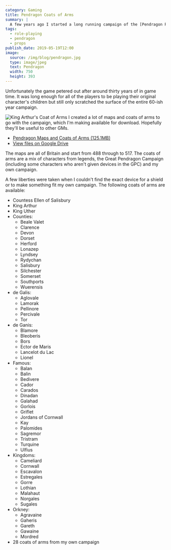 ```yaml
---
category: Gaming
title: Pendragon Coats of Arms
summary: |
  A few years ago I started a long running campaign of the [Pendragon RPG](https://www.chaosium.com/pendragon/). It's a great game, following the life and death of King Arthur, Queen Guenevere, and the Knights of the Round Table. It focuses heavily on the medieval romance aspect of the legend — [Le Morte d'Arthur](https://en.wikipedia.org/wiki/Le_Morte_d%27Arthur) and [Chretien](https://en.wikipedia.org/wiki/Chr%C3%A9tien_de_Troyes) — and follows your character's family through the generations.
tags: 
  - role-playing
  - pendragon
  - props
publish_date: 2019-05-19T12:00
image:
  source: /img/blog/pendragon.jpg
  type: image/jpeg
  text: Pendragon
  width: 750
  height: 393
---
```


Unfortunately the game petered out after around thirty years of in game time. It was long enough for all of the players to be playing their original character's children but still only scratched the surface of the entire 60-ish year campaign.

![King Arthur's Coat of Arms](/img/blog/king-arthur-coat-of-arms.png) I created a lot of maps and coats of arms to go with the campaign, which I'm making available for download. Hopefully they'll be useful to other GMs.

- [Pendragon Maps and Coats of Arms (125.1MB)](/dl/Pendragon.zip)
- [View files on Google Drive](https://drive.google.com/drive/folders/1nxbNaBloZMiazg1970YH5vNkPmJKMpl5?fbclid=IwAR1r_V5-jjP4B19vVU7aO6xm3ZccZYG0ydViLUhM8M7cs5n1_NduWewjpuI)

The maps are all of Britain and start from 488 through to 517. The coats of arms are a mix of characters from legends, the Great Pendragon Campaign (including some characters who aren't given devices in the GPC) and my own campaign.

A few liberties were taken when I couldn't find the exact device for a shield or to make something fit my own campaign. The following coats of arms are available:

- Countess Ellen of Salisbury
- King Arthur
- King Uther
- Counties:
  - Beale Valet
  - Clarence
  - Devon
  - Dorset
  - Herford
  - Lonazep
  - Lyndsey
  - Rydychan
  - Salisbury
  - Silchester
  - Somerset
  - Southports
  - Wuerensis
- de Galis:
  - Aglovale
  - Lamorak
  - Pellinore
  - Percivale
  - Tor
- de Ganis:
  - Blamore
  - Bleoberis
  - Bors
  - Ector de Maris
  - Lancelot du Lac
  - Lionel
- Famous:
  - Balan
  - Balin
  - Bedivere
  - Cador
  - Carados
  - Dinadan
  - Galahad
  - Gorlois
  - Griflet
  - Jordans of Cornwall
  - Kay
  - Palomides
  - Sagremor
  - Tristram
  - Turquine
  - Ulfius
- Kingdoms:
  - Cameliard
  - Cornwall
  - Escavalon
  - Estregales
  - Gorre
  - Lothian
  - Malahaut
  - Norgales
  - Sugales
- Orkney:
  - Agravaine
  - Gaheris
  - Gareth
  - Gawaine
  - Mordred
- 28 coats of arms from my own campaign
